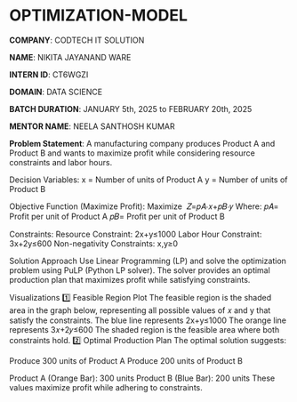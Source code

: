 # OPTIMIZATION-MODEL

**COMPANY**: CODTECH IT SOLUTION

**NAME**: NIKITA JAYANAND WARE

**INTERN ID**: CT6WGZI

**DOMAIN**: DATA SCIENCE

**BATCH DURATION**: JANUARY 5th, 2025 to FEBRUARY 20th, 2025

**MENTOR NAME**: NEELA SANTHOSH KUMAR

**Problem Statement**:
A manufacturing company produces Product A and Product B and wants to maximize profit while considering resource constraints and labor hours.

Decision Variables:
x = Number of units of Product A
y = Number of units of Product B

Objective Function (Maximize Profit):
Maximize 
     𝑍=𝑝𝐴⋅𝑥+𝑝𝐵⋅𝑦
  Where:
𝑝𝐴= Profit per unit of Product A
𝑝𝐵= Profit per unit of Product B

Constraints:
Resource Constraint: 2x+y≤1000
Labor Hour Constraint: 3x+2y≤600
Non-negativity Constraints: x,y≥0

Solution Approach
Use Linear Programming (LP) and solve the optimization problem using PuLP (Python LP solver). The solver provides an optimal production plan that maximizes profit while satisfying constraints.

Visualizations
1️⃣ Feasible Region Plot
The feasible region is the shaded area in the graph below, representing all possible values of 𝑥 and y that satisfy the constraints.
The blue line represents 2x+y≤1000
The orange line represents  3𝑥+2𝑦≤600
The shaded region is the feasible area where both constraints hold.
2️⃣ Optimal Production Plan
The optimal solution suggests:

Produce 300 units of Product A
Produce 200 units of Product B

Product A (Orange Bar): 300 units
Product B (Blue Bar): 200 units
These values maximize profit while adhering to constraints.
